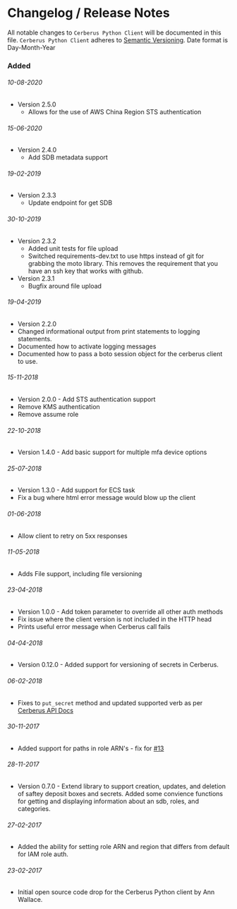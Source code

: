 # Changelog / Release Notes

All notable changes to `Cerberus Python Client` will be documented in this file. `Cerberus Python Client` adheres to [Semantic Versioning](http://semver.org/).
Date format is Day-Month-Year

### Added

###### 10-08-2020
- Version 2.5.0
  - Allows for the use of AWS China Region STS authentication

###### 15-06-2020
- Version 2.4.0
  - Add SDB metadata support

###### 19-02-2019
- Version 2.3.3
  - Update endpoint for get SDB
  
###### 30-10-2019
- Version 2.3.2
  - Added unit tests for file upload
  - Switched requirements-dev.txt to use https instead of git for grabbing the moto library.  This removes the requirement that you have an ssh key that works with github.
- Version 2.3.1
  - Bugfix around file upload 

###### 19-04-2019
- Version 2.2.0
- Changed informational output from print statements to logging statements.
- Documented how to activate logging messages
- Documented how to pass a boto session object for the cerberus client to use.

###### 15-11-2018
- Version 2.0.0 - Add STS authentication support
- Remove KMS authentication
- Remove assume role

###### 22-10-2018
- Version 1.4.0 - Add basic support for multiple mfa device options

###### 25-07-2018
- Version 1.3.0 - Add support for ECS task
- Fix a bug where html error message would blow up the client

###### 01-06-2018
- Allow client to retry on 5xx responses

###### 11-05-2018
- Adds File support, including file versioning

###### 23-04-2018
- Version 1.0.0 - Add token parameter to override all other auth methods 
- Fix issue where the client version is not included in the HTTP head
- Prints useful error message when Cerberus call fails

###### 04-04-2018
- Version 0.12.0 - Added support for versioning of secrets in Cerberus.

###### 06-02-2018
- Fixes to `put_secret` method and updated supported verb as per [Cerberus API Docs](https://github.com/Nike-Inc/cerberus-management-service/blob/master/API.md#createupdate-secrets-at-a-path-post)

###### 30-11-2017
- Added support for paths in role ARN's - fix for [#13](https://github.com/Nike-Inc/cerberus-python-client/issues/13)

###### 28-11-2017
- Version 0.7.0 - Extend library to support creation, updates, and deletion of saftey deposit boxes and secrets.  Added some convience functions for getting and displaying information about an sdb, roles, and categories. 

###### 27-02-2017
- Added the ability for setting role ARN and region that differs from default for IAM role auth.

###### 23-02-2017
- Initial open source code drop for the Cerberus Python client by Ann Wallace.
